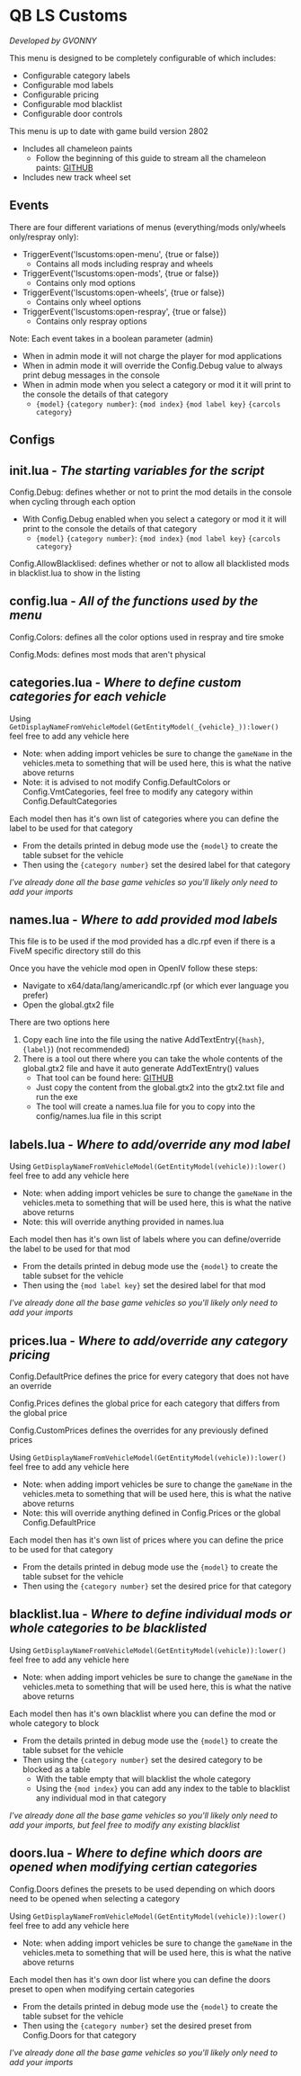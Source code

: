# QB LS Customs
_Developed by GVONNY_

This menu is designed to be completely configurable of which includes:
- Configurable category labels
- Configurable mod labels
- Configurable pricing
- Configurable mod blacklist
- Configurable door controls

This menu is up to date with game build version 2802
- Includes all chameleon paints
  - Follow the beginning of this guide to stream all the chameleon paints: [GITHUB](https://forum.cfx.re/t/how-to-get-the-chameleon-paints/4869883)
- Includes new track wheel set

## Events
There are four different variations of menus (everything/mods only/wheels only/respray only):
- TriggerEvent('lscustoms:open-menu', {true or false})
  - Contains all mods including respray and wheels
- TriggerEvent('lscustoms:open-mods', {true or false})
  - Contains only mod options
- TriggerEvent('lscustoms:open-wheels', {true or false})
  - Contains only wheel options
-  TriggerEvent('lscustoms:open-respray', {true or false})
    - Contains only respray options

Note: Each event takes in a boolean parameter (admin)
- When in admin mode it will not charge the player for mod applications
- When in admin mode it will override the Config.Debug value to always print debug messages in the console
- When in admin mode when you select a category or mod it it will print to the console the details of that category
  - `{model}` `{category number}`: `{mod index}` `{mod label key}` `{carcols category}`

## Configs
**init.lua** - _The starting variables for the script_
---
Config.Debug: defines whether or not to print the mod details in the console when cycling through each option
- With Config.Debug enabled when you select a category or mod it it will print to the console the details of that category
  - `{model}` `{category number}`: `{mod index}` `{mod label key}` `{carcols category}`

Config.AllowBlacklised: defines whether or not to allow all blacklisted mods in blacklist.lua to show in the listing

**config.lua** - _All of the functions used by the menu_
---
Config.Colors: defines all the color options used in respray and tire smoke

Config.Mods: defines most mods that aren't physical

**categories.lua** - _Where to define custom categories for each vehicle_
---
Using ```GetDisplayNameFromVehicleModel(GetEntityModel(_{vehicle}_)):lower()``` feel free to add any vehicle here
- Note: when adding import vehicles be sure to change the `gameName` in the vehicles.meta to something that will be used here, this is what the native above returns
- Note: it is advised to not modify Config.DefaultColors or Config.VmtCategories, feel free to modify any category within Config.DefaultCategories

Each model then has it's own list of categories where you can define the label to be used for that category

- From the details printed in debug mode use the `{model}` to create the table subset for the vehicle
- Then using the `{category number}` set the desired label for that category

_I've already done all the base game vehicles so you'll likely only need to add your imports_

**names.lua** - _Where to add provided mod labels_
---
This file is to be used if the mod provided has a dlc.rpf even if there is a FiveM specific directory still do this

Once you have the vehicle mod open in OpenIV follow these steps:
- Navigate to x64/data/lang/americandlc.rpf (or which ever language you prefer)
- Open the global.gtx2 file

There are two options here

1. Copy each line into the file using the native AddTextEntry(`{hash}`, `{label}`) (not recommended)
2. There is a tool out there where you can take the whole contents of the global.gtx2 file and have it auto generate AddTextEntry() values
    * That tool can be found here: [GITHUB](https://github.com/Starystars67/FiveM-names.lua-Maker/releases)
    * Just copy the content from the global.gtx2 into the gtx2.txt file and run the exe
    * The tool will create a names.lua file for you to copy into the config/names.lua file in this script

**labels.lua** - _Where to add/override any mod label_
---
Using ```GetDisplayNameFromVehicleModel(GetEntityModel(vehicle)):lower()``` feel free to add any vehicle here
- Note: when adding import vehicles be sure to change the `gameName` in the vehicles.meta to something that will be used here, this is what the native above returns
- Note: this will override anything provided in names.lua

Each model then has it's own list of labels where you can define/override the label to be used for that mod

- From the details printed in debug mode use the `{model}` to create the table subset for the vehicle
- Then using the `{mod label key}` set the desired label for that mod

_I've already done all the base game vehicles so you'll likely only need to add your imports_

**prices.lua** - _Where to add/override any category pricing_
---
Config.DefaultPrice defines the price for every category that does not have an override

Config.Prices defines the global price for each category that differs from the global price

Config.CustomPrices defines the overrides for any previously defined prices

Using ```GetDisplayNameFromVehicleModel(GetEntityModel(vehicle)):lower()``` feel free to add any vehicle here
- Note: when adding import vehicles be sure to change the `gameName` in the vehicles.meta to something that will be used here, this is what the native above returns
- Note: this will override anything defined in Config.Prices or the global Config.DefaultPrice

Each model then has it's own list of prices where you can define the price to be used for that category

- From the details printed in debug mode use the `{model}` to create the table subset for the vehicle
- Then using the `{category number}` set the desired price for that category

**blacklist.lua** - _Where to define individual mods or whole categories to be blacklisted_
---
Using ```GetDisplayNameFromVehicleModel(GetEntityModel(vehicle)):lower()``` feel free to add any vehicle here
- Note: when adding import vehicles be sure to change the `gameName` in the vehicles.meta to something that will be used here, this is what the native above returns

Each model then has it's own blacklist where you can define the mod or whole category to block

- From the details printed in debug mode use the `{model}` to create the table subset for the vehicle
- Then using the `{category number}` set the desired category to be blocked as a table
  - With the table empty that will blacklist the whole category
  - Using the `{mod index}` you can add any index to the table to blacklist any individual mod in that category

_I've already done all the base game vehicles so you'll likely only need to add your imports, but feel free to modify any existing blacklist_

**doors.lua** - _Where to define which doors are opened when modifying certian categories_
---
Config.Doors defines the presets to be used depending on which doors need to be opened when selecting a category

Using ```GetDisplayNameFromVehicleModel(GetEntityModel(vehicle)):lower()``` feel free to add any vehicle here
- Note: when adding import vehicles be sure to change the `gameName` in the vehicles.meta to something that will be used here, this is what the native above returns

Each model then has it's own door list where you can define the doors preset to open when modifying certain categories

- From the details printed in debug mode use the `{model}` to create the table subset for the vehicle
- Then using the `{category number}` set the desired preset from Config.Doors for that category

_I've already done all the base game vehicles so you'll likely only need to add your imports_

